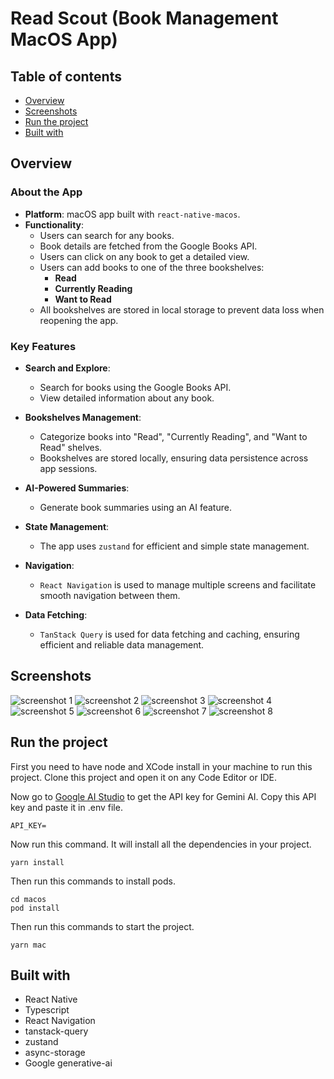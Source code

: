 # Read Scout (Book Management MacOS App)

## Table of contents

- [Overview](#overview)
- [Screenshots](#screenshots)
- [Run the project](#run-the-project)
- [Built with](#built-with)

## Overview

### About the App

- **Platform**: macOS app built with `react-native-macos`.
- **Functionality**:
  - Users can search for any books.
  - Book details are fetched from the Google Books API.
  - Users can click on any book to get a detailed view.
  - Users can add books to one of the three bookshelves:
    - **Read**
    - **Currently Reading**
    - **Want to Read**
  - All bookshelves are stored in local storage to prevent data loss when reopening the app.

### Key Features

- **Search and Explore**:
  - Search for books using the Google Books API.
  - View detailed information about any book.

- **Bookshelves Management**:
  - Categorize books into "Read", "Currently Reading", and "Want to Read" shelves.
  - Bookshelves are stored locally, ensuring data persistence across app sessions.

- **AI-Powered Summaries**:
  - Generate book summaries using an AI feature.

- **State Management**:
  - The app uses `zustand` for efficient and simple state management.

- **Navigation**:
  - `React Navigation` is used to manage multiple screens and facilitate smooth navigation between them.

- **Data Fetching**:
  - `TanStack Query` is used for data fetching and caching, ensuring efficient and reliable data management.


## Screenshots

<img src="https://i.imgur.com/DfC8Xqh.png" alt="screenshot 1"/>
<img src="https://i.imgur.com/X8SRs3U.png" alt="screenshot 2"/>
<img src="https://i.imgur.com/75Qs2ao.png" alt="screenshot 3"/>
<img src="https://i.imgur.com/azlPqp0.png" alt="screenshot 4"/>
<img src="https://i.imgur.com/aHHqe3J.png" alt="screenshot 5"/>
<img src="https://i.imgur.com/SzLnUib.png" alt="screenshot 6"/>
<img src="https://i.imgur.com/nLzoyac.png" alt="screenshot 7"/>
<img src="https://i.imgur.com/6SK5iPp.png" alt="screenshot 8"/>

## Run the project

First you need to have node and XCode install in your machine to run this project.
Clone this project and open it on any Code Editor or IDE.

Now go to [Google AI Studio](https://aistudio.google.com/app/apikey) to get the API key for Gemini AI. Copy this API key and paste it in .env file.

```
API_KEY=
```

Now run this command. It will install all the dependencies in your project.

```
yarn install
```

Then run this commands to install pods.

```
cd macos
pod install
```

Then run this commands to start the project.

```
yarn mac
```

## Built with

- React Native
- Typescript
- React Navigation
- tanstack-query
- zustand
- async-storage
- Google generative-ai

